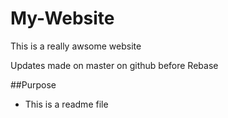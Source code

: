 # My-Website

This is a really awsome website

Updates made on master on github before Rebase

##Purpose

* This is a readme file

